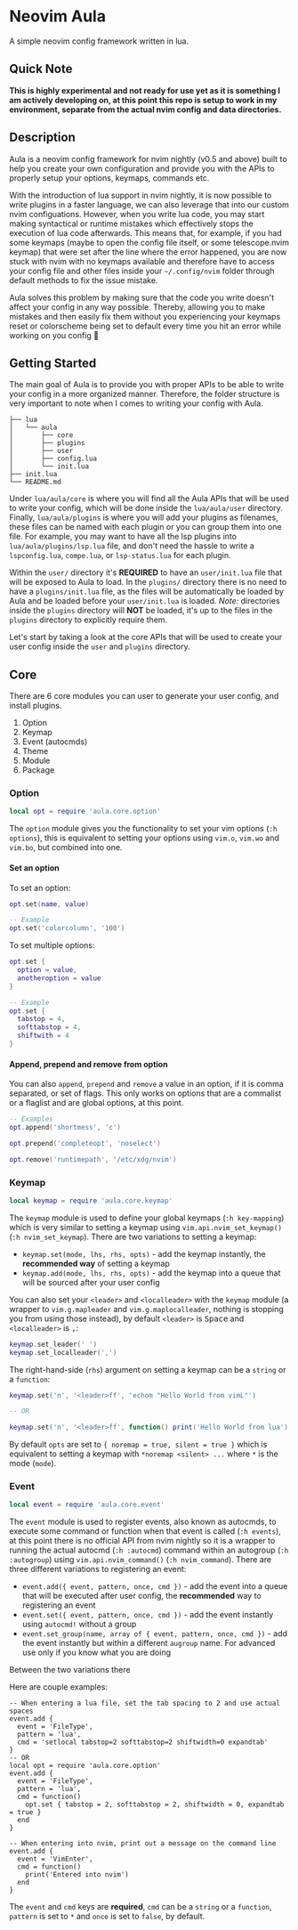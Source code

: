# Neovim Aula

A simple neovim config framework written in lua.

## Quick Note

**This is highly experimental and not ready for use yet as it is something I am actively developing on, at this point
this repo is setup to work in my environment, separate from the actual nvim config and data directories.**

## Description

Aula is a neovim config framework for nvim nightly (v0.5 and above) built to help you create your own configuration and
provide you with the APIs to properly setup your options, keymaps, commands etc.

With the introduction of lua support in nvim nightly, it is now possible to write plugins in a faster language, we can
also leverage that into our custom nvim configuations. However, when you write lua code, you may start making
syntactical or runtime mistakes which effectively stops the execution of lua code afterwards. This means that, for
example, if you had some keymaps (maybe to open the config file itself, or some telescope.nvim keymap) that were set
after the line where the error happened, you are now stuck with nvim with no keymaps available and therefore have to
access your config file and other files inside your `~/.config/nvim` folder through default methods to fix the issue
mistake.

Aula solves this problem by making sure that the code you write doesn't affect your config in any way possible.
Thereby, allowing you to make mistakes and then easily fix them without you experiencing your keymaps reset or
colorscheme being set to default every time you hit an error while working on you config 🙂

## Getting Started

The main goal of Aula is to provide you with proper APIs to be able to write your config in a more organized manner.
Therefore, the folder structure is very important to note when I comes to writing your config with Aula.

```
├── lua
│   └── aula
│       ├── core
│       ├── plugins
│       ├── user
│       ├── config.lua
│       └── init.lua
├── init.lua
└── README.md
```

Under `lua/aula/core` is where you will find all the Aula APIs that will be used to write your config, which will be
done inside the `lua/aula/user` directory. Finally, `lua/aula/plugins` is where you will add your plugins as filenames,
these files can be named with each plugin or you can group them into one file. For example, you may want to have all
the lsp plugins into `lua/aula/plugins/lsp.lua` file, and don't need the hassle to write a `lspconfig.lua`, `compe.lua`,
or `lsp-status.lua` for each plugin.

Within the `user/` directory it's **REQUIRED** to have an `user/init.lua` file that will be exposed to Aula to load.
In the `plugins/` directory there is no need to have a `plugins/init.lua` file, as the files will be automatically be
loaded by Aula and be loaded before your `user/init.lua` is loaded. *Note:* directories inside the `plugins` directory
will **NOT** be loaded, it's up to the files in the `plugins` directory to explicitly require them.

Let's start by taking a look at the core APIs that will be used to create your user config inside the `user` and
`plugins` directory.

## Core

There are 6 core modules you can user to generate your user config, and install plugins.

1. Option
2. Keymap
3. Event (autocmds)
4. Theme
5. Module
6. Package

### Option

```lua
local opt = require 'aula.core.option'
```

The `option` module gives you the functionality to set your vim options (`:h options`), this is equivalent to setting
your options using `vim.o`, `vim.wo` and `vim.bo`, but combined into one.

#### Set an option

To set an option:

```lua
opt.set(name, value)

-- Example
opt.set('colorcolumn', '100')
```

To set multiple options:

```lua
opt.set {
  option = value,
  anotheroption = value
}

-- Example
opt.set {
  tabstop = 4,
  softtabstop = 4,
  shiftwith = 4
}
```

#### Append, prepend and remove from option

You can also `append`, `prepend` and `remove` a value in an option, if it is comma separated, or set of flags. This
only works on options that are a commalist or a flaglist and are global options, at this point.

```lua
-- Examples
opt.append('shortmess', 'c')

opt.prepend('completeopt', 'noselect')

opt.remove('runtimepath', '/etc/xdg/nvim')
```

### Keymap

```lua
local keymap = require 'aula.core.keymap'
```

The `keymap` module is used to define your global keymaps (`:h key-mapping`) which is very similar to setting a keymap
using `vim.api.nvim_set_keymap()` (`:h nvim_set_keymap`). There are two variations to setting a
keymap:

+ `keymap.set(mode, lhs, rhs, opts)` - add the keymap instantly, the **recommended way** of setting a keymap
+ `keymap.add(mode, lhs, rhs, opts)` - add the keymap into a queue that will be sourced after your user config

You can also set your `<leader>` and `<localleader>` with the `keymap` module (a wrapper to `vim.g.mapleader` and
`vim.g.maplocalleader`, nothing is stopping you from using those instead), by default `<leader>` is <kbd>Space</kbd>
and `<localleader>` is <kbd>,</kbd>:

```lua
keymap.set_leader(' ')
keymap.set_localleader(',')
```

The right-hand-side (`rhs`) argument on setting a keymap can be a `string` or a `function`:

```lua
keymap.set('n', '<leader>ff', 'echom "Hello World from vimL"')

-- OR

keymap.set('n', '<leader>ff', function() print('Hello World from lua') end)
```

By default `opts` are set to `{ noremap = true, silent = true }` which is equivalent to setting a keymap with
`*noremap <silent> ...` where `*` is the mode (`mode`).

### Event

```lua
local event = require 'aula.core.event'
```

The `event` module is used to register events, also known as autocmds, to execute some command or function when that
event is called (`:h events`), at this point there is no official API from nvim nightly so it is a wrapper to running
the actual autocmd (`:h :autocmd`) command within an autogroup (`:h :autogroup`) using `vim.api.nvim_command()`
(`:h nvim_command`). There are three different variations to registering an event:

+ `event.add({ event, pattern, once, cmd })` - add the event into a queue that will be executed after user config, the
  **recommended** way to registering an event
+ `event.set({ event, pattern, once, cmd })` - add the event instantly using `autocmd!` without a group
+ `event.set_group(name, array of { event, pattern, once, cmd })` - add the event instantly but within a different
  `augroup` name. For advanced use only if you know what you are doing

Between the two variations there

Here are couple examples:

```
-- When entering a lua file, set the tab spacing to 2 and use actual spaces
event.add {
  event = 'FileType',
  pattern = 'lua',
  cmd = 'setlocal tabstop=2 softtabstop=2 shiftwidth=0 expandtab'
}
-- OR
local opt = require 'aula.core.option'
event.add {
  event = 'FileType',
  pattern = 'lua',
  cmd = function()
    opt.set { tabstop = 2, softtabstop = 2, shiftwidth = 0, expandtab = true }
  end
}

-- When entering into nvim, print out a message on the command line
event.add {
  event = 'VimEnter',
  cmd = function()
    print('Entered into nvim')
  end
}
```

The `event` and `cmd` keys are **required**, `cmd` can be a `string` or a `function`, `pattern` is set to `*` and
`once` is set to `false`, by default.



